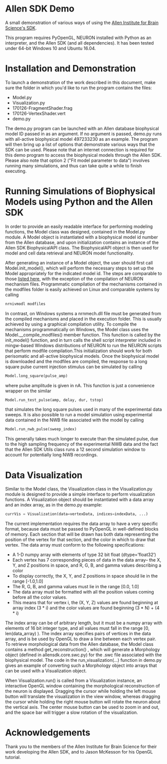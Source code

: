 # Allen SDK Demo
A small demonstration of various ways of using the [Allen Institute for Brain Science's SDK](https://alleninstitute.github.io/AllenSDK/).

This program requires PyOpenGL, NEURON installed with Python as an interpreter, and the Allen SDK (and all
dependencies). It has been tested under 64-bit Windows 10 and Ubuntu 16.04.

# Installation and Demonstration
To launch a demonstration of the work described in this document, make sure the folder in which you'd like to run the program contains the files: 

* Model.py
* Visualization.py
* 170126-FragmentShader.frag
* 170126-VertexShader.vert
* demo.py

The demo.py program can be launched with an Allen database biophysical model ID passed in as an argument. If no argument is passed, demo.py runs with all-active biophysical model 497233230 as an example. The program will then bring up a list of options that demonstrate various ways that the SDK can be used. Please note that an internet connection is required for this demo program to access the biophysical models through the Allen SDK. Please also note that option 2 ("Fit model parameter to data") involves running many simulations, and thus can take quite a while to finish executing.

# Running Simulations of Biophysical Models using Python and the Allen SDK
In order to provide an easily readable interface for performing modeling functions, the Model class was designed, contained in the Model.py module. A Model object is instantiated with a biophysical model id number from the Allen database, and upon initialization contains an instance of the Allen SDK BiophysicalAPI class. The BiophysicalAPI object is then used for model and cell data retrieval and NEURON model functionality.

After generating an instance of a Model object, the user should first call  Model.init_model(),  which will perform the necessary steps to set up the Model appropriately for the indicated model id. The steps are comparable to those [listed here](https://alleninstitute.github.io/AllenSDK/biophysical_models.html), with the exception of the compilation of NEURON mechanism files. Programmatic compilation of the mechanisms contained in the modfiles folder is easily achieved on Linux and comparable systems by calling
```Python
nrnivmodl modfiles
```
In contrast, on Windows systems a nrnmech.dll file must be generated from the compiled mechanisms and placed in the execution folder. This is usually achieved by using a graphical compilation utility. To compile the mechanisms programmatically on Windows, the Model class uses the Model.\_\_compile_modfiles() member function. This function is called by the init_model() function, and in turn calls the shell script interpreter included in mingw-based Windows distributions of NEURON to run the NEURON scripts that perform modfile compilation.This initialization should work for both perisomatic and all-active biophysical models. Once the biophysical
model is downloaded and the modfiles are compiled, the response to a long square pulse current injection stimulus can be simulated by calling
```Python
Model.long_square(pulse_amp)
```
where pulse amplitude is given in nA. This function is just a convenience wrapper on the similar
```Python
Model.run_test_pulse(amp, delay, dur, tstop)
```
that simulates the long square pulses used in many of the experimental data sweeps. It is also possible to
run a model simulation using experimental data contained in the NWB file associated with the model by
calling
```Python
Model.run_nwb_pulse(sweep_index)
```
This generally takes much longer to execute than the simulated pulse, due to the high sampling frequency
of the experimental NWB data and the fact that the Allen SDK Utils class runs a 12 second simulation
window to account for potentially long NWB recordings.

# Data Visualization
Similar to the Model class, the Visualization class in the Visualization.py module is designed to provide a simple interface to perform visualization functions. A Visualization object should be instantiated with a data array and an index array, as in the demo.py example:
```Python 
currVis = Visualization(data=vertexData, indices=indexData, ...)
```
The current implementation requires the data array to have a very specific format, because data must be passed to PyOpenGL in well-defined blocks of memory. Each section that will be drawn has both data representing the position of the vertex for that section, and the color in which to draw that vertex. The data array must conform to the following specifications:
* A 1-D numpy array with elements of type 32 bit float (dtype=’float32’)
* Each vertex has 7 corresponding pieces of data in the data array– the X, Y, and Z positions in space, and R, G, B, and gamma values describing a color
* To display correctly, the X, Y, and Z positions in space should lie in the range [-1.0,1.0]
* The R, G, B, and gamma values must lie in the range [0.0, 1.0]
* The data array must be formatted with all the position values coming before all the color values.
* This means that for vertex  i,  the (X, Y, Z) values are found beginning at array index (3 * i) and the color values are found beginning (3 * N) + (4 * i)

The index array can be of arbitrary length, but it must be a numpy array with elements of 16 bit integer type, and all values must fall in the range [0, len(data_array) ). The index array specifies pairs of vertices in the data array, and is be used by OpenGL to draw a line between each vertex pair. To retrieve morphological data from the Allen database, the Model class contains a method get_reconstruction() , which will generate a Morphology object (defined in allensdk.core.swc.py) for the .swc file associated with the biophysical model. The code in the  run_visualization(...) function in demo.py gives an example of converting such a Morphology object into arrays that can be used with a Visualization object.

When Visualization.run() is called from a Visualization instance, an interactive OpenGL window containing the morphological reconstruction of the neuron is displayed. Dragging the cursor while holding the left mouse button will translate the visualization in the view window, whereas dragging the cursor while holding the right mouse button will rotate the neuron about the vertical axis. The center mouse button can be used to zoom in and out, and the space bar will trigger a slow rotation of the visualization.

# Acknowledgements
Thank you to the members of the Allen Institute for Brain Science for their work developing the Allen SDK, and to Jason McKesson for his OpenGL tutorial.
